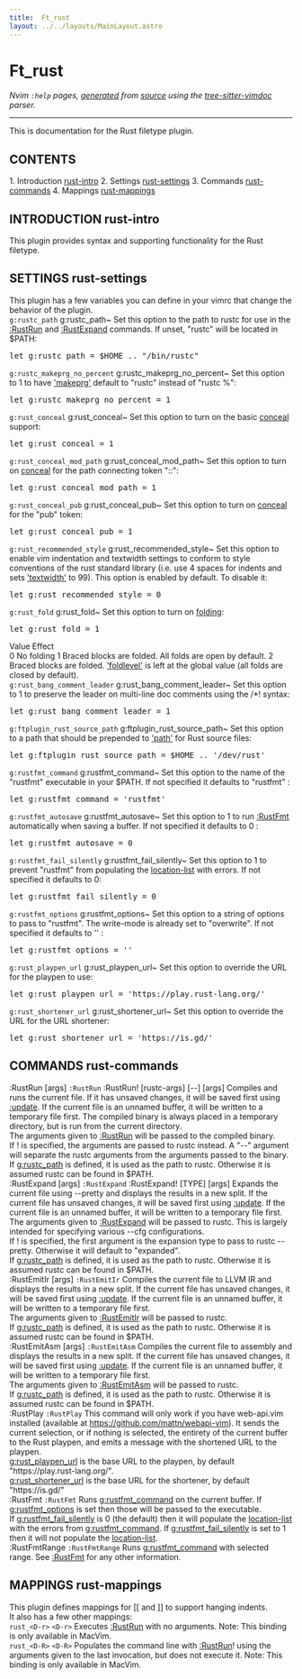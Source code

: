 ```yaml
---
title:  Ft_rust
layout: ../../layouts/MainLayout.astro
---
```


  <a name="ft_rust.txt"></a><a name="rust"></a><h1> Ft_rust</h1>
  <p>
    <i>
    Nvim <code>:help</code> pages, <a href="https://github.com/neovim/neovim/blob/master/scripts/gen_help_html.lua">generated</a>
    from <a href="https://github.com/neovim/neovim/blob/master/runtime/doc/ft_rust.txt">source</a>
    using the <a href="https://github.com/neovim/tree-sitter-vimdoc">tree-sitter-vimdoc</a> parser.
    </i>
  </p>
  <hr>
  <div class="old-help-para">This is documentation for the Rust filetype plugin.</div>
<div class="old-help-para"><h2 class="help-heading">CONTENTS</h2></div>
<div class="old-help-para">1. Introduction							  <a href="ft_rust.html#rust-intro">rust-intro</a>
2. Settings						       <a href="ft_rust.html#rust-settings">rust-settings</a>
3. Commands						       <a href="ft_rust.html#rust-commands">rust-commands</a>
4. Mappings						       <a href="ft_rust.html#rust-mappings">rust-mappings</a></div>
<div class="old-help-para"><h2 class="help-heading">INTRODUCTION<span class="help-heading-tags">							  <a name="rust-intro"></a><span class="help-tag">rust-intro</span></span></h2></div>
<div class="old-help-para">This plugin provides syntax and supporting functionality for the Rust
filetype.</div>
<div class="old-help-para"><h2 class="help-heading">SETTINGS<span class="help-heading-tags">						       <a name="rust-settings"></a><span class="help-tag">rust-settings</span></span></h2></div>
<div class="old-help-para">This plugin has a few variables you can define in your vimrc that change the
behavior of the plugin.</div>
<div class="old-help-para">								<a name="g%3Arustc_path"></a><code class="help-tag-right">g:rustc_path</code>
g:rustc_path~
	Set this option to the path to rustc for use in the <a href="ft_rust.html#%3ARustRun">:RustRun</a> and
	<a href="ft_rust.html#%3ARustExpand">:RustExpand</a> commands. If unset, "rustc" will be located in $PATH:<pre>let g:rustc_path = $HOME .. "/bin/rustc"</pre></div>
<div class="old-help-para">						  <a name="g%3Arustc_makeprg_no_percent"></a><code class="help-tag-right">g:rustc_makeprg_no_percent</code>
g:rustc_makeprg_no_percent~
	Set this option to 1 to have <a href="options.html#'makeprg'">'makeprg'</a> default to "rustc" instead of
	"rustc %":<pre>let g:rustc_makeprg_no_percent = 1</pre></div>
<div class="old-help-para">							      <a name="g%3Arust_conceal"></a><code class="help-tag-right">g:rust_conceal</code>
g:rust_conceal~
	Set this option to turn on the basic <a href="syntax.html#conceal">conceal</a> support:<pre>let g:rust_conceal = 1</pre></div>
<div class="old-help-para">						     <a name="g%3Arust_conceal_mod_path"></a><code class="help-tag-right">g:rust_conceal_mod_path</code>
g:rust_conceal_mod_path~
	Set this option to turn on <a href="syntax.html#conceal">conceal</a> for the path connecting token
	"::":<pre>let g:rust_conceal_mod_path = 1</pre></div>
<div class="old-help-para">							  <a name="g%3Arust_conceal_pub"></a><code class="help-tag-right">g:rust_conceal_pub</code>
g:rust_conceal_pub~
	Set this option to turn on <a href="syntax.html#conceal">conceal</a> for the "pub" token:<pre>let g:rust_conceal_pub = 1</pre></div>
<div class="old-help-para">						     <a name="g%3Arust_recommended_style"></a><code class="help-tag-right">g:rust_recommended_style</code>
g:rust_recommended_style~
	Set this option to enable vim indentation and textwidth settings to
	conform to style conventions of the rust standard library (i.e. use 4
	spaces for indents and sets <a href="options.html#'textwidth'">'textwidth'</a> to 99). This option is enabled
	by default. To disable it:<pre>let g:rust_recommended_style = 0</pre></div>
<div class="old-help-para">								 <a name="g%3Arust_fold"></a><code class="help-tag-right">g:rust_fold</code>
g:rust_fold~
	Set this option to turn on <a href="fold.html#folding">folding</a>:<pre>let g:rust_fold = 1</pre></div>
<div class="old-help-para"><div class="help-column_heading">	Value		Effect</div>	0		No folding
	1		Braced blocks are folded. All folds are open by
			default.
	2		Braced blocks are folded. <a href="options.html#'foldlevel'">'foldlevel'</a> is left at the
			global value (all folds are closed by default).</div>
<div class="old-help-para">						  <a name="g%3Arust_bang_comment_leader"></a><code class="help-tag-right">g:rust_bang_comment_leader</code>
g:rust_bang_comment_leader~
	Set this option to 1 to preserve the leader on multi-line doc comments
	using the /*! syntax:<pre>let g:rust_bang_comment_leader = 1</pre></div>
<div class="old-help-para">						 <a name="g%3Aftplugin_rust_source_path"></a><code class="help-tag-right">g:ftplugin_rust_source_path</code>
g:ftplugin_rust_source_path~
	Set this option to a path that should be prepended to <a href="options.html#'path'">'path'</a> for Rust
	source files:<pre>let g:ftplugin_rust_source_path = $HOME .. '/dev/rust'</pre></div>
<div class="old-help-para">						       <a name="g%3Arustfmt_command"></a><code class="help-tag-right">g:rustfmt_command</code>
g:rustfmt_command~
	Set this option to the name of the "rustfmt" executable in your $PATH. If
	not specified it defaults to "rustfmt" :<pre>let g:rustfmt_command = 'rustfmt'</pre></div>
<div class="old-help-para">						       <a name="g%3Arustfmt_autosave"></a><code class="help-tag-right">g:rustfmt_autosave</code>
g:rustfmt_autosave~
	Set this option to 1 to run <a href="ft_rust.html#%3ARustFmt">:RustFmt</a> automatically when saving a
	buffer. If not specified it defaults to 0 :<pre>let g:rustfmt_autosave = 0</pre></div>
<div class="old-help-para">						       <a name="g%3Arustfmt_fail_silently"></a><code class="help-tag-right">g:rustfmt_fail_silently</code>
g:rustfmt_fail_silently~
	Set this option to 1 to prevent "rustfmt" from populating the
	<a href="quickfix.html#location-list">location-list</a> with errors. If not specified it defaults to 0:<pre>let g:rustfmt_fail_silently = 0</pre></div>
<div class="old-help-para">						       <a name="g%3Arustfmt_options"></a><code class="help-tag-right">g:rustfmt_options</code>
g:rustfmt_options~
	Set this option to a string of options to pass to "rustfmt". The
	write-mode is already set to "overwrite". If not specified it
	defaults to '' :<pre>let g:rustfmt_options = ''</pre></div>
<div class="old-help-para">							  <a name="g%3Arust_playpen_url"></a><code class="help-tag-right">g:rust_playpen_url</code>
g:rust_playpen_url~
	Set this option to override the URL for the playpen to use:<pre>let g:rust_playpen_url = 'https://play.rust-lang.org/'</pre></div>
<div class="old-help-para">							<a name="g%3Arust_shortener_url"></a><code class="help-tag-right">g:rust_shortener_url</code>
g:rust_shortener_url~
	Set this option to override the URL for the URL shortener:<pre>let g:rust_shortener_url = 'https://is.gd/'</pre></div>
<div class="old-help-para"><h2 class="help-heading">COMMANDS<span class="help-heading-tags">						       <a name="rust-commands"></a><span class="help-tag">rust-commands</span></span></h2></div>
<div class="old-help-para">:RustRun  [args]						    <a name="%3ARustRun"></a><code class="help-tag-right">:RustRun</code>
:RustRun! [rustc-args] [--] [args]
		Compiles and runs the current file. If it has unsaved changes,
		it will be saved first using <a href="editing.html#%3Aupdate">:update</a>. If the current file is
		an unnamed buffer, it will be written to a temporary file
		first. The compiled binary is always placed in a temporary
		directory, but is run from the current directory.</div>
<div class="old-help-para">		The arguments given to <a href="ft_rust.html#%3ARustRun">:RustRun</a> will be passed to the
		compiled binary.</div>
<div class="old-help-para">		If ! is specified, the arguments are passed to rustc instead.
		A "--" argument will separate the rustc arguments from the
		arguments passed to the binary.</div>
<div class="old-help-para">		If <a href="ft_rust.html#g%3Arustc_path">g:rustc_path</a> is defined, it is used as the path to rustc.
		Otherwise it is assumed rustc can be found in $PATH.</div>
<div class="old-help-para">:RustExpand  [args]						 <a name="%3ARustExpand"></a><code class="help-tag-right">:RustExpand</code>
:RustExpand! [TYPE] [args]
		Expands the current file using --pretty and displays the
		results in a new split. If the current file has unsaved
		changes, it will be saved first using <a href="editing.html#%3Aupdate">:update</a>. If the
		current file is an unnamed buffer, it will be written to a
		temporary file first.</div>
<div class="old-help-para">		The arguments given to <a href="ft_rust.html#%3ARustExpand">:RustExpand</a> will be passed to rustc.
		This is largely intended for specifying various --cfg
		configurations.</div>
<div class="old-help-para">		If ! is specified, the first argument is the expansion type to
		pass to rustc --pretty. Otherwise it will default to
		"expanded".</div>
<div class="old-help-para">		If <a href="ft_rust.html#g%3Arustc_path">g:rustc_path</a> is defined, it is used as the path to rustc.
		Otherwise it is assumed rustc can be found in $PATH.</div>
<div class="old-help-para">:RustEmitIr [args]						 <a name="%3ARustEmitIr"></a><code class="help-tag-right">:RustEmitIr</code>
		Compiles the current file to LLVM IR and displays the results
		in a new split. If the current file has unsaved changes, it
		will be saved first using <a href="editing.html#%3Aupdate">:update</a>. If the current file is an
		unnamed buffer, it will be written to a temporary file first.</div>
<div class="old-help-para">		The arguments given to <a href="ft_rust.html#%3ARustEmitIr">:RustEmitIr</a> will be passed to rustc.</div>
<div class="old-help-para">		If <a href="ft_rust.html#g%3Arustc_path">g:rustc_path</a> is defined, it is used as the path to rustc.
		Otherwise it is assumed rustc can be found in $PATH.</div>
<div class="old-help-para">:RustEmitAsm [args]						<a name="%3ARustEmitAsm"></a><code class="help-tag-right">:RustEmitAsm</code>
		Compiles the current file to assembly and displays the results
		in a new split. If the current file has unsaved changes, it
		will be saved first using <a href="editing.html#%3Aupdate">:update</a>. If the current file is an
		unnamed buffer, it will be written to a temporary file first.</div>
<div class="old-help-para">		The arguments given to <a href="ft_rust.html#%3ARustEmitAsm">:RustEmitAsm</a> will be passed to rustc.</div>
<div class="old-help-para">		If <a href="ft_rust.html#g%3Arustc_path">g:rustc_path</a> is defined, it is used as the path to rustc.
		Otherwise it is assumed rustc can be found in $PATH.</div>
<div class="old-help-para">:RustPlay							   <a name="%3ARustPlay"></a><code class="help-tag-right">:RustPlay</code>
		This command will only work if you have web-api.vim installed
		(available at <a href="https://github.com/mattn/webapi-vim">https://github.com/mattn/webapi-vim</a>).  It sends the
		current selection, or if nothing is selected, the entirety of the
		current buffer to the Rust playpen, and emits a message with the
		shortened URL to the playpen.</div>
<div class="old-help-para">		<a href="ft_rust.html#g%3Arust_playpen_url">g:rust_playpen_url</a> is the base URL to the playpen, by default
		"https://play.rust-lang.org/".</div>
<div class="old-help-para">		<a href="ft_rust.html#g%3Arust_shortener_url">g:rust_shortener_url</a> is the base URL for the shortener, by
		default "https://is.gd/"</div>
<div class="old-help-para">:RustFmt						       <a name="%3ARustFmt"></a><code class="help-tag-right">:RustFmt</code>
		Runs <a href="ft_rust.html#g%3Arustfmt_command">g:rustfmt_command</a> on the current buffer. If
		<a href="ft_rust.html#g%3Arustfmt_options">g:rustfmt_options</a> is set then those will be passed to the
		executable.</div>
<div class="old-help-para">		If <a href="ft_rust.html#g%3Arustfmt_fail_silently">g:rustfmt_fail_silently</a> is 0 (the default) then it
		will populate the <a href="quickfix.html#location-list">location-list</a> with the errors from
		<a href="ft_rust.html#g%3Arustfmt_command">g:rustfmt_command</a>. If <a href="ft_rust.html#g%3Arustfmt_fail_silently">g:rustfmt_fail_silently</a> is set to 1
		then it will not populate the <a href="quickfix.html#location-list">location-list</a>.</div>
<div class="old-help-para">:RustFmtRange						       <a name="%3ARustFmtRange"></a><code class="help-tag-right">:RustFmtRange</code>
		Runs <a href="ft_rust.html#g%3Arustfmt_command">g:rustfmt_command</a> with selected range. See
		<a href="ft_rust.html#%3ARustFmt">:RustFmt</a> for any other information.</div>
<div class="old-help-para"><h2 class="help-heading">MAPPINGS<span class="help-heading-tags">						       <a name="rust-mappings"></a><span class="help-tag">rust-mappings</span></span></h2></div>
<div class="old-help-para">This plugin defines mappings for <a href="motion.html#%5B%5B">[[</a> and <a href="motion.html#%5D%5D">]]</a> to support hanging indents.</div>
<div class="old-help-para">It also has a few other mappings:</div>
<div class="old-help-para">							<a name="rust_%3CD-r%3E"></a><code class="help-tag-right">rust_&lt;D-r&gt;</code>
<code>&lt;D-r&gt;</code>			Executes <a href="ft_rust.html#%3ARustRun">:RustRun</a> with no arguments.
			Note: This binding is only available in MacVim.</div>
<div class="old-help-para">							<a name="rust_%3CD-R%3E"></a><code class="help-tag-right">rust_&lt;D-R&gt;</code>
<code>&lt;D-R&gt;</code>			Populates the command line with <a href="ft_rust.html#%3ARustRun">:RustRun</a>! using the
			arguments given to the last invocation, but does not
			execute it.
			Note: This binding is only available in MacVim.</div>

  
  
